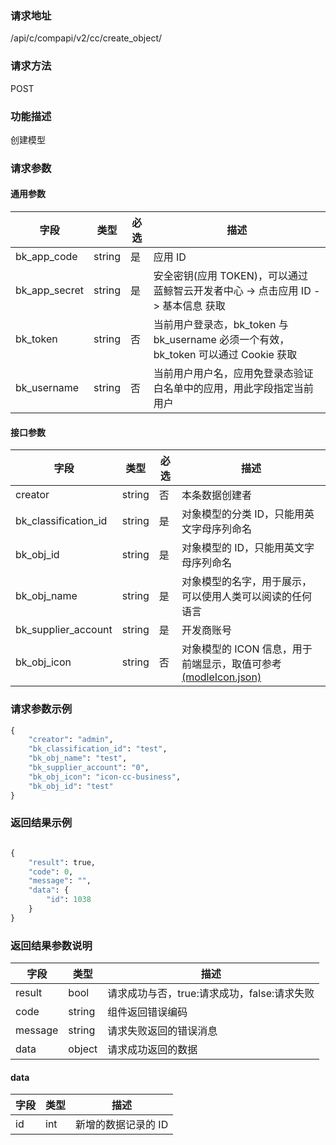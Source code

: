 
### 请求地址

/api/c/compapi/v2/cc/create_object/



### 请求方法

POST


### 功能描述

创建模型

### 请求参数


#### 通用参数

| 字段 | 类型 | 必选 |  描述 |
|-----------|------------|--------|------------|
| bk_app_code  |  string    | 是 | 应用 ID     |
| bk_app_secret|  string    | 是 | 安全密钥(应用 TOKEN)，可以通过 蓝鲸智云开发者中心 -&gt; 点击应用 ID -&gt; 基本信息 获取 |
| bk_token     |  string    | 否 | 当前用户登录态，bk_token 与 bk_username 必须一个有效，bk_token 可以通过 Cookie 获取 |
| bk_username  |  string    | 否 | 当前用户用户名，应用免登录态验证白名单中的应用，用此字段指定当前用户 |

#### 接口参数

| 字段                 |  类型      | 必选   |  描述                                                    |
|----------------------|------------|--------|----------------------------------------------------------|
| creator              |string      | 否     | 本条数据创建者                                           |
| bk_classification_id | string     | 是     | 对象模型的分类 ID，只能用英文字母序列命名                 |
| bk_obj_id            | string     | 是     | 对象模型的 ID，只能用英文字母序列命名                     |
| bk_obj_name          | string     | 是     | 对象模型的名字，用于展示，可以使用人类可以阅读的任何语言 |
| bk_supplier_account  | string     | 是     | 开发商账号                                               |
| bk_obj_icon          | string     | 否     | 对象模型的 ICON 信息，用于前端显示，取值可参考[(modleIcon.json)](/static/esb/api_docs/res/cc/modleIcon.json)|


### 请求参数示例

```python
{
    "creator": "admin",
    "bk_classification_id": "test",
    "bk_obj_name": "test",
    "bk_supplier_account": "0",
    "bk_obj_icon": "icon-cc-business",
    "bk_obj_id": "test"
}
```


### 返回结果示例

```python

{
    "result": true,
    "code": 0,
    "message": "",
    "data": {
        "id": 1038
    }
}
```

### 返回结果参数说明

| 字段      | 类型      | 描述      |
|-----------|-----------|-----------|
| result    | bool      | 请求成功与否，true:请求成功，false:请求失败 |
| code      | string    | 组件返回错误编码 |
| message   | string    | 请求失败返回的错误消息 |
| data      | object    | 请求成功返回的数据 |

#### data

| 字段      | 类型      | 描述               |
|-----------|-----------|--------------------|
| id        | int       | 新增的数据记录的 ID |
